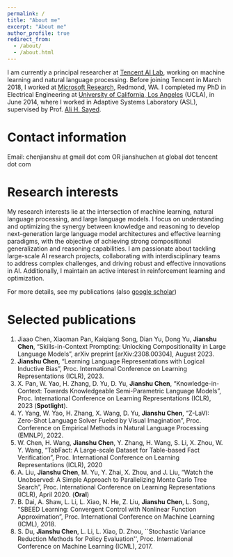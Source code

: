 ```yaml
---
permalink: /
title: "About me"
excerpt: "About me"
author_profile: true
redirect_from: 
  - /about/
  - /about.html
---
```


I am currently a principal researcher at [Tencent AI Lab](https://ai.tencent.com/ailab/index.html), working on machine learning and natural language processing. Before joining Tencent in March 2018, I worked at [Microsoft Research](https://www.microsoft.com/en-us/research/lab/microsoft-research-ai/), Redmond, WA. I completed my PhD in Electrical Engineering at [University of California, Los Angeles](http://www.ucla.edu/) (UCLA), in June 2014, where I worked in Adaptive Systems Laboratory (ASL), supervised by Prof. [Ali H. Sayed](https://asl.epfl.ch/biography/).


Contact information
======
Email: chenjianshu at gmail dot com OR jianshuchen at global dot tencent dot com


Research interests
======
My research interests lie at the intersection of machine learning, natural language processing, and large language models. I focus on understanding and optimizing the synergy between knowledge and reasoning to develop next-generation large language model architectures and effective learning paradigms, with the objective of achieving strong compositional generalization and reasoning capabilities. I am passionate about tackling large-scale AI research projects, collaborating with interdisciplinary teams to address complex challenges, and driving robust and effective innovations in AI. Additionally, I maintain an active interest in reinforcement learning and optimization.

For more details, see my publications (also [google scholar](https://scholar.google.com/citations?user=jQeFWdoAAAAJ&hl=en))


Selected publications
======
1. Jiaao Chen, Xiaoman Pan, Kaiqiang Song, Dian Yu, Dong Yu, **Jianshu Chen**, “Skills-in-Context Prompting: Unlocking Compositionality in Large Language Models”, arXiv preprint [arXiv:2308.00304], August 2023.
1. **Jianshu Chen**, “Learning Language Representations with Logical Inductive Bias”, Proc. International Conference on Learning Representations (ICLR), 2023.
1. X. Pan, W. Yao, H. Zhang, D. Yu, D. Yu, **Jianshu Chen**, “Knowledge-in-Context: Towards Knowledgeable Semi-Parametric Language Models”, Proc. International Conference on Learning Representations (ICLR), 2023 (**Spotlight**).
1. Y. Yang, W. Yao, H. Zhang, X. Wang, D. Yu, **Jianshu Chen**, “Z-LaVI: Zero-Shot Language Solver Fueled by Visual Imagination”, Proc. Conference on Empirical Methods in Natural Language Processing (EMNLP), 2022.
1. W. Chen, H. Wang, **Jianshu Chen**, Y. Zhang, H. Wang, S. Li, X. Zhou, W. Y. Wang, “TabFact: A Large-scale Dataset for Table-based Fact Verification”, Proc. International Conference on Learning Representations (ICLR), 2020
1. A. Liu, **Jianshu Chen**, M. Yu, Y. Zhai, X. Zhou, and J. Liu, “Watch the Unobserved: A Simple Approach to Parallelizing Monte Carlo Tree Search”, Proc. International Conference on Learning Representations (ICLR), April 2020. (**Oral**)
1. B. Dai, A. Shaw, L. Li, L. Xiao, N. He, Z. Liu, **Jianshu Chen**, L. Song, “SBEED Learning: Convergent Control with Nonlinear Function Approximation”, Proc. International Conference on Machine Learning (ICML), 2018.
1. S. Du, **Jianshu Chen**, L. Li, L. Xiao, D. Zhou, ``Stochastic Variance Reduction Methods for Policy Evaluation'', Proc. International Conference on Machine Learning (ICML), 2017.

